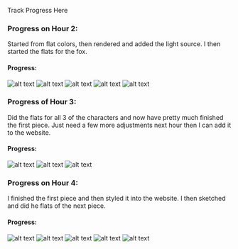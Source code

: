 Track Progress Here

### Progress on Hour 2:

Started from flat colors, then rendered and added the light source. I then started the flats for the fox.

#### Progress:

![alt text](image-1.png)
![alt text](image-2.png)
![alt text](image-3.png)
![alt text](image-4.png)
![alt text](image-5.png)

### Progress of Hour 3:

Did the flats for all 3 of the characters and now have pretty much finished the first piece. Just need a few more adjustments next hour then I can add it to the website.

#### Progress:

![alt text](image-6.png)
![alt text](image-7.png)
![alt text](image-8.png)

### Progress on Hour 4:

I finished the first piece and then styled it into the website. I then sketched and did he flats of the next piece.

#### Progress:
![alt text](image-9.png)
![alt text](image-10.png)
![alt text](image-11.png)
![alt text](image-12.png)
![alt text](image-13.png)